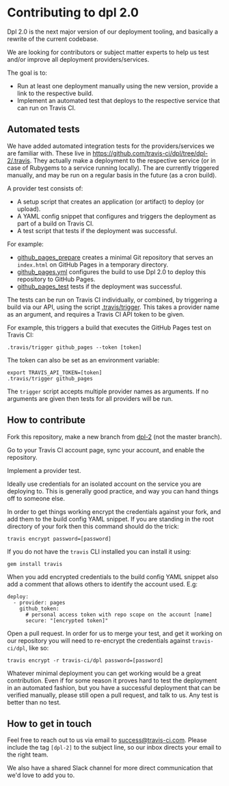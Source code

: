 # Contributing to dpl 2.0

Dpl 2.0 is the next major version of our deployment tooling, and basically
a rewrite of the current codebase.

We are looking for contributors or subject matter experts to help us test
and/or improve all deployment providers/services.

The goal is to:

* Run at least one deployment manually using the new version, provide a link to
  the respective build.
* Implement an automated test that deploys to the respective service that can
  run on Travis CI.

## Automated tests

We have added automated integration tests for the providers/services we are
familiar with. These live in https://github.com/travis-ci/dpl/tree/dpl-2/.travis.
They actually make a deployment to the respective service (or in case of
Rubygems to a service running locally). The are currently triggered manually,
and may be run on a regular basis in the future (as a cron build).

A provider test consists of:

* A setup script that creates an application (or artifact) to deploy (or
  upload).
* A YAML config snippet that configures and triggers the deployment as part of
  a build on Travis CI.
* A test script that tests if the deployment was successful.

For example:

* [github_pages_prepare](https://github.com/travis-ci/dpl/blob/dpl-2/.travis/providers/github_pages_prepare)
  creates a minimal Git repository that serves an `index.html` on GitHub Pages in a temporary directory.
* [github_pages.yml](https://github.com/travis-ci/dpl/blob/dpl-2/.travis/providers/github_pages.yml)
  configures the build to use Dpl 2.0 to deploy this repository to GitHub Pages.
* [github_pages_test](https://github.com/travis-ci/dpl/blob/dpl-2/.travis/providers/github_pages_test)
  tests if the deployment was successful.

The tests can be run on Travis CI individually, or combined, by triggering a
build via our API, using the script [.travis/trigger](https://github.com/travis-ci/dpl/blob/dpl-2/.travis/trigger).
This takes a provider name as an argument, and requires a Travis CI API token
to be given.

For example, this triggers a build that executes the GitHub Pages test on
Travis CI:

```
.travis/trigger github_pages --token [token]
```

The token can also be set as an environment variable:

```
export TRAVIS_API_TOKEN=[token]
.travis/trigger github_pages
```

The `trigger` script accepts multiple provider names as arguments. If no
arguments are given then tests for all providers will be run.

## How to contribute

Fork this repository, make a new branch from [dpl-2](https://github.com/travis-ci/dpl/pull/1003) (not the master branch).

Go to your Travis CI account page, sync your account, and enable the repository.

Implement a provider test.

Ideally use credentials for an isolated account on the service you are deploying to.
This is generally good practice, and way you can hand things off to someone else.

In order to get things working encrypt the credentials against your fork, and
add them to the build config YAML snippet. If you are standing in the root directory
of your fork then this command should do the trick:

```
travis encrypt password=[password]
```

If you do not have the `travis` CLI installed you can install it using:

```
gem install travis
```

When you add encrypted credentials to the build config YAML snippet also add a comment
that allows others to identify the account used. E.g:

```
deploy:
  - provider: pages
    github_token:
      # personal access token with repo scope on the account [name]
      secure: "[encrypted token]"
```

Open a pull request. In order for us to merge your test, and get it working on
our repository you will need to re-encrypt the credentials against
`travis-ci/dpl`, like so:

```
travis encrypt -r travis-ci/dpl password=[password]
```

Whatever minimal deployment you can get working would be a great contribution.
Even if for some reason it proves hard to test the deployment in an automated
fashion, but you have a successful deployment that can be verified manually,
please still open a pull request, and talk to us. Any test is better than no
test.

## How to get in touch

Feel free to reach out to us via email to success@travis-ci.com. Please include
the tag `[dpl-2]` to the subject line, so our inbox directs your email to the
right team.

We also have a shared Slack channel for more direct communication that we'd
love to add you to.

